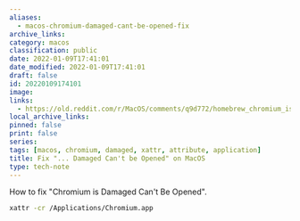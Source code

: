 ```yaml
---
aliases:
  - macos-chromium-damaged-cant-be-opened-fix
archive_links: 
category: macos
classification: public
date: 2022-01-09T17:41:01
date_modified: 2022-01-09T17:41:01
draft: false
id: 20220109174101
image: 
links:
  - https://old.reddit.com/r/MacOS/comments/q9d772/homebrew_chromium_is_damaged_and_cant_be_openend/
local_archive_links: 
pinned: false
print: false
series: 
tags: [macos, chromium, damaged, xattr, attribute, application]
title: Fix "... Damaged Can't be Opened" on MacOS
type: tech-note
---
```


How to fix "Chromium is Damaged Can't Be Opened".

```sh
xattr -cr /Applications/Chromium.app
```